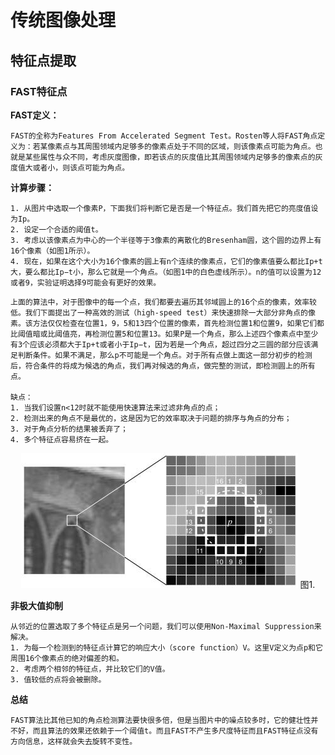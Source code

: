 #  **传统图像处理**

## **特征点提取**

### **FAST特征点**
**FAST定义：**
```
FAST的全称为Features From Accelerated Segment Test。Rosten等人将FAST角点定义为：若某像素点与其周围领域内足够多的像素点处于不同的区域，则该像素点可能为角点。也就是某些属性与众不同，考虑灰度图像，即若该点的灰度值比其周围领域内足够多的像素点的灰度值大或者小，则该点可能为角点。
```

**计算步骤：**
```
1. 从图片中选取一个像素P，下面我们将判断它是否是一个特征点。我们首先把它的亮度值设为Ip。
2. 设定一个合适的阈值t。
3. 考虑以该像素点为中心的一个半径等于3像素的离散化的Bresenham圆，这个圆的边界上有16个像素（如图1所示）。
4. 现在，如果在这个大小为16个像素的圆上有n个连续的像素点，它们的像素值要么都比Ip+t大，要么都比Ip−t小，那么它就是一个角点。（如图1中的白色虚线所示）。n的值可以设置为12或者9，实验证明选择9可能会有更好的效果。
```

```
上面的算法中，对于图像中的每一个点，我们都要去遍历其邻域圆上的16个点的像素，效率较低。我们下面提出了一种高效的测试（high-speed test）来快速排除一大部分非角点的像素。该方法仅仅检查在位置1，9，5和13四个位置的像素，首先检测位置1和位置9，如果它们都比阈值暗或比阈值亮，再检测位置5和位置13。如果P是一个角点，那么上述四个像素点中至少有3个应该必须都大于Ip+t或者小于Ip−t，因为若是一个角点，超过四分之三圆的部分应该满足判断条件。如果不满足，那么p不可能是一个角点。对于所有点做上面这一部分初步的检测后，符合条件的将成为候选的角点，我们再对候选的角点，做完整的测试，即检测圆上的所有点。

缺点：
1. 当我们设置n<12时就不能使用快速算法来过滤非角点的点；
2. 检测出来的角点不是最优的，这是因为它的效率取决于问题的排序与角点的分布；
3. 对于角点分析的结果被丢弃了；
4. 多个特征点容易挤在一起。
```

<div  align=center>
<img src="images/fast_speedtest1.jpg">
图1.
</div>


**非极大值抑制**
```
从邻近的位置选取了多个特征点是另一个问题，我们可以使用Non-Maximal Suppression来解决。
1. 为每一个检测到的特征点计算它的响应大小（score function）V。这里V定义为点p和它周围16个像素点的绝对偏差的和。
2. 考虑两个相邻的特征点，并比较它们的V值。
3. 值较低的点将会被删除。
```

**总结**
```
FAST算法比其他已知的角点检测算法要快很多倍，但是当图片中的噪点较多时，它的健壮性并不好，而且算法的效果还依赖于一个阈值t。而且FAST不产生多尺度特征而且FAST特征点没有方向信息，这样就会失去旋转不变性。
```